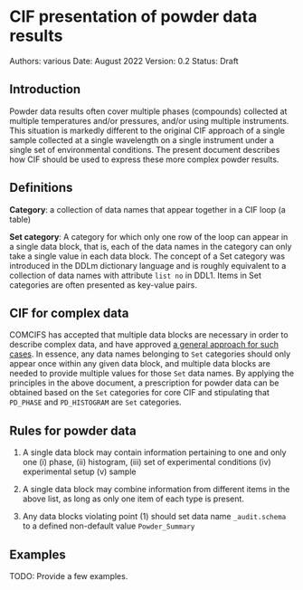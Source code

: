 # CIF presentation of powder data results

Authors: various
Date: August 2022
Version: 0.2
Status: Draft

## Introduction

Powder data results often cover multiple phases (compounds) collected 
at multiple temperatures and/or pressures, and/or using multiple instruments.  This situation is markedly different to the original CIF approach of a
single sample collected at a single wavelength on a single instrument
under a single set of environmental conditions. The present document
describes how CIF should be used to express these more complex powder
results.

## Definitions

**Category**: a collection of data names that appear together in a 
CIF loop (a table)

**Set category**: A category for which only one row of the loop can appear
in a single data block, that is, each of the data names in the category
can only take a single value in each data block. The concept of a Set category was introduced in
the DDLm dictionary language and is roughly equivalent to a collection
of data names with attribute `list no` in DDL1. Items in Set categories
are often presented as key-value pairs.

## CIF for complex data

COMCIFS has accepted that multiple data blocks are necessary in order
to describe complex data, and have approved [a general approach for 
such cases](https://github.com/COMCIFS/comcifs.github.io/blob/master/accepted/multi-block-principles.md). In essence,
any data names belonging to `Set` categories should only appear once
within any given data block, and multiple data blocks are needed
to provide multiple values for those `Set` data names. By applying the
principles in the above document, a prescription for powder data
can be obtained based on the `Set` categories for core CIF and 
stipulating that `PD_PHASE` and `PD_HISTOGRAM` are `Set` categories.

## Rules for powder data

1. A single data block may contain information pertaining to one 
and only one (i) phase, (ii) histogram, (iii) set of experimental 
conditions (iv) experimental setup (v) sample

1. A single data block may combine information from different
items in the above list, as long as only one item of each type
is present.

1. Any data blocks violating point (1) should set data name
`_audit.schema` to a defined non-default value `Powder_Summary`

## Examples

TODO: Provide a few examples.
